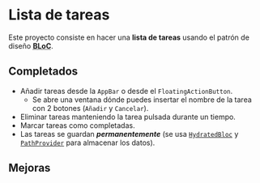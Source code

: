 # Lista de tareas

Este proyecto consiste en hacer una **lista de tareas** usando el patrón de diseño <abbr title="Business Logic Component">**BLoC**</abbr>.

## Completados

- Añadir tareas desde la ```AppBar``` o desde el ```FloatingActionButton```.
  - Se abre una ventana dónde puedes insertar el nombre de la tarea con 2 botones (```Añadir``` y ```Cancelar```).
- Eliminar tareas manteniendo la tarea pulsada durante un tiempo.
- Marcar tareas como completadas.
- Las tareas se guardan ***permanentemente*** (se usa [```HydratedBloc```](https://pub.dev/packages/hydrated_bloc) y [```PathProvider```](https://pub.dev/packages/path_provider) para almacenar los datos).

## Mejoras
